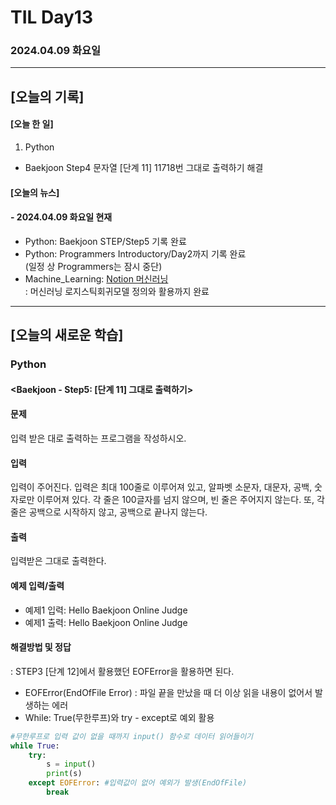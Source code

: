 # TIL Day13
### 2024.04.09 화요일

---

## [오늘의 기록]

#### [오늘 한 일]
1. Python
- Baekjoon Step4 문자열 [단계 11] 11718번 그대로 출력하기 해결

#### [오늘의 뉴스]

#### - 2024.04.09 화요일 현재
- Python: Baekjoon STEP/Step5 기록 완료
- Python: Programmers Introductory/Day2까지 기록 완료  
(일정 상 Programmers는 잠시 중단)
- Machine_Learning: [Notion 머신러닝](https://handsome-umbrella-c52.notion.site/a887c58b105a44d287c8f5d045e56f4e?pvs=4)  
: 머신러닝 로지스틱회귀모델 정의와 활용까지 완료

---
## [오늘의 새로운 학습]
### Python
#### <Baekjoon - Step5: [단계 11] 그대로 출력하기>
#### 문제  
입력 받은 대로 출력하는 프로그램을 작성하시오.
#### 입력
입력이 주어진다. 입력은 최대 100줄로 이루어져 있고, 알파벳 소문자, 대문자, 공백, 숫자로만 이루어져 있다. 각 줄은 100글자를 넘지 않으며, 빈 줄은 주어지지 않는다. 또, 각 줄은 공백으로 시작하지 않고, 공백으로 끝나지 않는다.
#### 출력
입력받은 그대로 출력한다.

#### 예제 입력/출력
 - 예제1 입력: 
        Hello
        Baekjoon
        Online Judge
 - 예제1 출력: 
        Hello
        Baekjoon
        Online Judge

#### 해결방법 및 정답
: STEP3 [단계 12]에서 활용했던 EOFError을 활용하면 된다.  
- EOFError(EndOfFile Error) : 파일 끝을 만났을 때 더 이상 읽을 내용이 없어서 발생하는 에러  
- While: True(무한루프)와 try - except로 예외 활용
```python
#무한루프로 입력 값이 없을 때까지 input() 함수로 데이터 읽어들이기
while True:
    try:
        s = input()
        print(s)
    except EOFError: #입력값이 없어 예외가 발생(EndOfFile)
        break
```